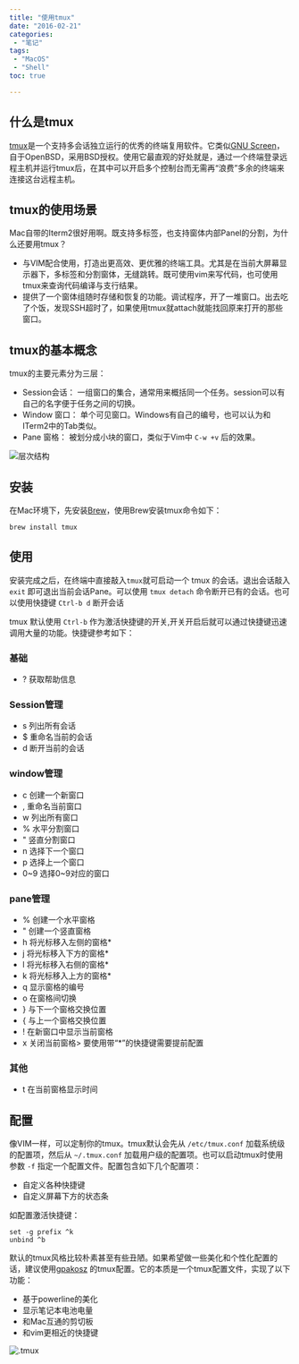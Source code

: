 ```yaml
---
title: "使用tmux"
date: "2016-02-21"
categories:
 - "笔记"
tags:
 - "MacOS"
 - "Shell"
toc: true

---
```


## 什么是tmux

[tmux](http://tmux.github.io/)是一个支持多会话独立运行的优秀的终端复用软件。它类似[GNU Screen](http://www.gnu.org/software/screen/)，自于OpenBSD，采用BSD授权。使用它最直观的好处就是，通过一个终端登录远程主机并运行tmux后，在其中可以开启多个控制台而无需再“浪费”多余的终端来连接这台远程主机。

## tmux的使用场景

Mac自带的Iterm2很好用啊。既支持多标签，也支持窗体内部Panel的分割，为什么还要用tmux？

 * 与VIM配合使用，打造出更高效、更优雅的终端工具。尤其是在当前大屏幕显示器下，多标签和分割窗体，无缝跳转。既可使用vim来写代码，也可使用tmux来查询代码编译与支行结果。
 * 提供了一个窗体组随时存储和恢复的功能。调试程序，开了一堆窗口。出去吃了个饭，发现SSH超时了，如果使用tmux就attach就能找回原来打开的那些窗口。
<!--more-->

## tmux的基本概念

tmux的主要元素分为三层：

 * Session会话： 一组窗口的集合，通常用来概括同一个任务。session可以有自己的名字便于任务之间的切换。
 * Window 窗口： 单个可见窗口。Windows有自己的编号，也可以认为和ITerm2中的Tab类似。
 * Pane 窗格： 被划分成小块的窗口，类似于Vim中 `C-w +v` 后的效果。

![层次结构](http://ww1.sinaimg.cn/mw690/7178f37egw1esoxc7hp5oj20gm0bkjs6.jpg)

## 安装

在Mac环境下，先安装[Brew](http://brew.sh/)，使用Brew安装tmux命令如下：

    brew install tmux


## 使用

安装完成之后，在终端中直接敲入`tmux`就可启动一个 tmux 的会话。退出会话敲入 `exit` 即可退出当前会话Pane。可以使用 `tmux detach` 命令断开已有的会话。也可以使用快捷键 `Ctrl-b d` 断开会话

tmux 默认使用 `Ctrl-b` 作为激活快捷键的开关,开关开启后就可以通过快捷键迅速调用大量的功能。快捷键参考如下：

### 基础

 * ? 获取帮助信息

### Session管理

 * s 列出所有会话
 * $ 重命名当前的会话
 * d 断开当前的会话

### window管理

 * c 创建一个新窗口
 * , 重命名当前窗口
 * w 列出所有窗口
 * % 水平分割窗口
 * " 竖直分割窗口
 * n 选择下一个窗口
 * p 选择上一个窗口
 * 0~9 选择0~9对应的窗口
 
### pane管理

 * % 创建一个水平窗格
 * " 创建一个竖直窗格
 * h 将光标移入左侧的窗格*
 * j 将光标移入下方的窗格*
 * l 将光标移入右侧的窗格*
 * k 将光标移入上方的窗格*
 * q 显示窗格的编号
 * o 在窗格间切换
 * } 与下一个窗格交换位置
 * { 与上一个窗格交换位置
 * ! 在新窗口中显示当前窗格
 * x 关闭当前窗格> 要使用带“*”的快捷键需要提前配置

### 其他

 * t 在当前窗格显示时间

## 配置

像VIM一样，可以定制你的tmux。tmux默认会先从 `/etc/tmux.conf` 加载系统级的配置项，然后从 `~/.tmux.conf` 加载用户级的配置项。也可以启动tmux时使用参数 `-f` 指定一个配置文件。配置包含如下几个配置项：

 * 自定义各种快捷键
 * 自定义屏幕下方的状态条
 
如配置激活快捷键：

    set -g prefix ^k
    unbind ^b

默认的tmux风格比较朴素甚至有些丑陋。如果希望做一些美化和个性化配置的话，建议使用[gpakosz](https://github.com/gpakosz/.tmux) 的tmux配置。它的本质是一个tmux配置文件，实现了以下功能：

 * 基于powerline的美化
 * 显示笔记本电池电量
 * 和Mac互通的剪切板
 * 和vim更相近的快捷键

![.tmux](https://cloud.githubusercontent.com/assets/553208/9890858/ee3c0ca6-5c02-11e5-890e-05d825a46c92.gif)
